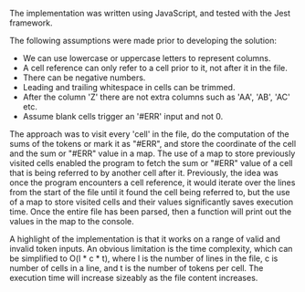 The implementation was written using JavaScript, and tested with the Jest framework.

The following assumptions were made prior to developing the solution:
- We can use lowercase or uppercase letters to represent columns.
- A cell reference can only refer to a cell prior to it, not after it in the file.
- There can be negative numbers.
- Leading and trailing whitespace in cells can be trimmed.
- After the column 'Z' there are not extra columns such as 'AA', 'AB', 'AC' etc.
- Assume blank cells trigger an '#ERR' input and not 0.


The approach was to visit every 'cell' in the file, do the computation of the sums of the
tokens or mark it as "#ERR", and store the coordinate of the cell and the sum or "#ERR"
value in a map. The use of a map to store previously visited cells enabled the program to
fetch the sum or "#ERR" value of a cell that is being referred to by another cell after it.
Previously, the idea was once the program encounters a cell reference, it would iterate
over the lines from the start of the file until it found the cell being referred to, but the use
of a map to store visited cells and their values significantly saves execution time. Once
the entire file has been parsed, then a function will print out the values in the map to the
console.


A highlight of the implementation is that it works on a range of valid and invalid token
inputs. An obvious limitation is the time complexity, which can be simplified to O(l * c * t),
where l is the number of lines in the file, c is number of cells in a line, and t is the number
of tokens per cell. The execution time will increase sizeably as the file content increases.
